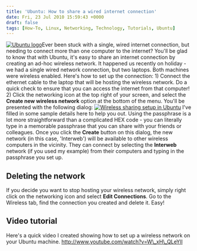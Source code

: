 ```yaml
---
title: 'Ubuntu: How to share a wired internet connection'
date: Fri, 23 Jul 2010 15:59:43 +0000
draft: false
tags: [How-To, Linux, Networking, Technology, Tutorials, Ubuntu]
---
```


[![Ubuntu logo](http://gerard.interwebworld.co.uk/files/2011/02/ubuntu-logo.jpg)](http://gerard.interwebworld.co.uk/files/2011/02/ubuntu-logo.jpg)Ever been stuck with a single, wired internet connection, but needing to connect more than one computer to the internet? You'll be glad to know that with Ubuntu, it's easy to share an internet connection by creating an ad-hoc wireless network. It happened us recently on holiday - we had a single wired network connection, but two laptops. Both machines were wireless enabled. Here's how to set up the connection: 1) Connect the ethernet cable to the laptop that will be hosting the wireless network. Do a quick check to ensure that you can access the internet from that computer! 2) Click the networking icon at the top right of your screen, and select the **Create new wireless network** option at the bottom of the menu. You'll be presented with the following dialog: [![Wireless sharing setup in Ubuntu](http://gerard.interwebworld.co.uk/files/2010/07/wireless-ubuntu.jpg)](http://gerard.interwebworld.co.uk/files/2010/07/wireless-ubuntu.jpg) I've filled in some sample details here to help you out. Using the passphrase is a lot more straightforward than a complicated HEX code - you can literally type in a memorable passphrase that you can share with your friends or colleagues. Once you click the **Create** button on this dialog, the new network (in this case, 'Interweb') will be available to other wireless computers in the vicinity. They can connect by selecting the **Interweb** network (if you used my example) from their computers and typing in the passphrase you set up.

Deleting the network
--------------------

If you decide you want to stop hosting your wireless network, simply right click on the networking icon and select **Edit Connections**. Go to the Wireless tab, find the connection you created and delete it. Easy!

Video tutorial
--------------

Here's a quick video I created showing how to set up a wireless network on your Ubuntu machine. http://www.youtube.com/watch?v=W\_xH\_QLeYlI